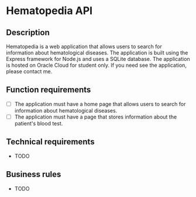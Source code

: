 # Hematopedia API

## Description

Hematopedia is a web application that allows users to search for information about hematological diseases. The application is built using the Express framework for Node.js and uses a SQLite database. The application is hosted on Oracle Cloud for student only. If you need see the application, please contact me.

## Function requirements

- [ ] The application must have a home page that allows users to search for information about hematological diseases.
- [ ] The application must have a page that stores information about the patient's blood test.

## Technical requirements

- TODO

## Business rules

- TODO
